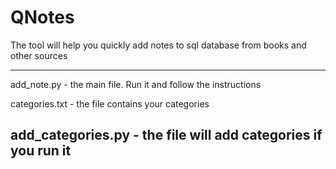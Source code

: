 # QNotes
The tool will help you quickly add notes to sql database from books and other sources

------------------------------------------
add_note.py - the main file. Run it and follow the instructions

categories.txt - the file contains your categories

add_categories.py - the file will add categories if you run it
------------------------------------------

